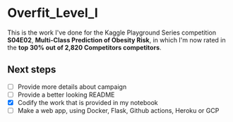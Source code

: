 # Overfit_Level_I
This is the work I've done for the Kaggle Playground Series competition **S04E02**, **Multi-Class Prediction of Obesity Risk**, in which I'm now rated in the **top 30% out of 2,820 Competitors competitors**.

## Next steps
- [ ] Provide more details about campaign
- [ ] Provide a better looking README
- [x] Codify the work that is provided in my notebook
- [ ] Make a web app, using Docker, Flask, Github actions, Heroku or GCP
